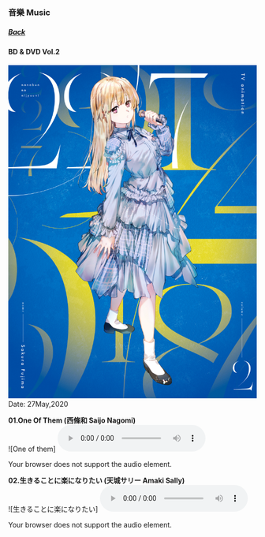 ### 音樂 Music
##### [Back](../../readme.md)

#### BD & DVD Vol.2
![BDDVDVol2](../../Img/Music/BDDVDVol2.jpg)  
Date: 27May,2020  

**01.One Of Them (西條和 Saijo Nagomi)**  
![One of them]
<audio controls="controls">
  <source type="audio/mp3" src="../../Music/Character%20Songs/01.One%20of%20them.mp3"></source>
  <p>Your browser does not support the audio element.</p>
</audio>

**02.生きることに楽になりたい (天城サリー Amaki Sally)**  
![生きることに楽になりたい]
<audio controls="controls">
  <source type="audio/mp3" src="../../Music/Character%20Songs/02.生きることに楽になりたい.mp3"></source>
  <p>Your browser does not support the audio element.</p>
</audio>
